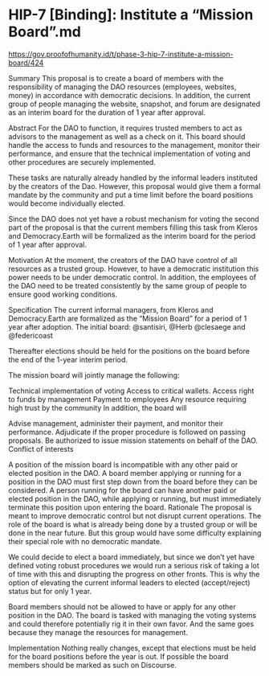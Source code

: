 # HIP-7 [Binding]: Institute a “Mission Board”.md
https://gov.proofofhumanity.id/t/phase-3-hip-7-institute-a-mission-board/424

Summary
This proposal is to create a board of members with the responsibility of managing the DAO resources (employees, websites, money) in accordance with democratic decisions. In addition, the current group of people managing the website, snapshot, and forum are designated as an interim board for the duration of 1 year after approval.

Abstract
For the DAO to function, it requires trusted members to act as advisors to the management as well as a check on it. This board should handle the access to funds and resources to the management, monitor their performance, and ensure that the technical implementation of voting and other procedures are securely implemented.

These tasks are naturally already handled by the informal leaders instituted by the creators of the Dao. However, this proposal would give them a formal mandate by the community and put a time limit before the board positions would become individually elected.

Since the DAO does not yet have a robust mechanism for voting the second part of the proposal is that the current members filling this task from Kleros and Democracy.Earth will be formalized as the interim board for the period of 1 year after approval.

Motivation
At the moment, the creators of the DAO have control of all resources as a trusted group. However, to have a democratic institution this power needs to be under democratic control. In addition, the employees of the DAO need to be treated consistently by the same group of people to ensure good working conditions.

Specification
The current informal managers, from Kleros and Democracy.Earth are formalized as the “Mission Board” for a period of 1 year after adoption.
The initial board: @santisiri, @Herb @clesaege and @federicoast

Thereafter elections should be held for the positions on the board before the end of the 1-year interim period.

The mission board will jointly manage the following:

Technical implementation of voting
Access to critical wallets.
Access right to funds by management
Payment to employees
Any resource requiring high trust by the community
In addition, the board will

Advise management, administer their payment, and monitor their performance.
Adjudicate if the proper procedure is followed on passing proposals.
Be authorized to issue mission statements on behalf of the DAO.
Conflict of interests

A position of the mission board is incompatible with any other paid or elected position in the DAO.
A board member applying or running for a position in the DAO must first step down from the board before they can be considered.
A person running for the board can have another paid or elected position in the DAO, while applying or running, but must immediately terminate this position upon entering the board.
Rationale
The proposal is meant to improve democratic control but not disrupt current operations. The role of the board is what is already being done by a trusted group or will be done in the near future. But this group would have some difficulty explaining their special role with no democratic mandate.

We could decide to elect a board immediately, but since we don’t yet have defined voting robust procedures we would run a serious risk of taking a lot of time with this and disrupting the progress on other fronts. This is why the option of elevating the current informal leaders to elected (accept/reject) status but for only 1 year.

Board members should not be allowed to have or apply for any other position in the DAO. The board is tasked with managing the voting systems and could therefore potentially rig it in their own favor. And the same goes because they manage the resources for management.

Implementation
Nothing really changes, except that elections must be held for the board positions before the year is out. If possible the board members should be marked as such on Discourse.
